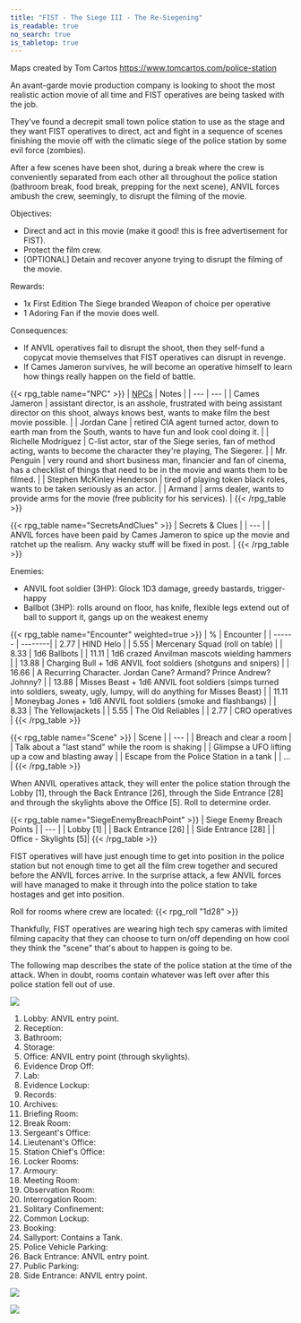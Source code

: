 ```yaml
---
title: "FIST - The Siege III - The Re-Siegening"
is_readable: true
no_search: true
is_tabletop: true
---
```


Maps created by Tom Cartos https://www.tomcartos.com/police-station

An avant-garde movie production company is looking to shoot the most realistic action movie of all time and FIST operatives are being tasked with the job.

<!--more-->

They've found a decrepit small town police station to use as the stage and they want FIST operatives to direct, act and fight in a sequence of scenes finishing the movie off with the climatic siege of the police station by some evil force (zombies).

After a few scenes have been shot, during a break where the crew is conveniently separated from each other all throughout the police station (bathroom break, food break, prepping for the next scene), ANVIL forces ambush the crew, seemingly, to disrupt the filming of the movie.


Objectives:
- Direct and act in this movie (make it good! this is free advertisement for FIST).
- Protect the film crew.
- [OPTIONAL] Detain and recover anyone trying to disrupt the filming of the movie.

Rewards:
- 1x First Edition The Siege branded Weapon of choice per operative
- 1 Adoring Fan if the movie does well.

Consequences:
- If ANVIL operatives fail to disrupt the shoot, then they self-fund a copycat movie themselves that FIST operatives can disrupt in revenge.
- If Cames Jameron survives, he will become an operative himself to learn how things really happen on the field of battle.

{{< rpg_table name="NPC" >}}
| [NPCs](/tabletop/fist/npcs) | Notes |
| --- | --- |
| Cames Jameron | assistant director, is an asshole, frustrated with being assistant director on this shoot, always knows best, wants to make film the best movie possible. |
| Jordan Cane | retired CIA agent turned actor, down to earth man from the South, wants to have fun and look cool doing it. |
| Richelle Modríguez | C-list actor, star of the Siege series, fan of method acting, wants to become the character they're playing, The Siegerer. |
| Mr. Penguin | very round and short business man, financier and fan of cinema, has a checklist of things that need to be in the movie and wants them to be filmed. |
| Stephen McKinley Henderson | tired of playing token black roles, wants to be taken seriously as an actor. |
| Armand | arms dealer, wants to provide arms for the movie (free publicity for his services). |
{{< /rpg_table >}}

{{< rpg_table name="SecretsAndClues" >}}
| Secrets & Clues |
| --- |
| ANVIL forces have been paid by Cames Jameron to spice up the movie and ratchet up the realism. Any wacky stuff will be fixed in post. |
{{< /rpg_table >}}

Enemies:
- ANVIL foot soldier (3HP): Glock 1D3 damage, greedy bastards, trigger-happy 
- Ballbot (3HP): rolls around on floor, has knife, flexible legs extend out of ball to support it, gangs up on the weakest enemy

{{< rpg_table name="Encounter" weighted=true >}}
| % | Encounter |
| ------ | --------|
| 2.77 | HIND Helo |
| 5.55 | Mercenary Squad (roll on table) |
| 8.33 | 1d6 Ballbots |
| 11.11 | 1d6 crazed Anvilman mascots wielding hammers  |
| 13.88 | Charging Bull + 1d6 ANVIL foot soldiers (shotguns and snipers) |
| 16.66 | A Recurring Character. Jordan Cane? Armand? Prince Andrew? Johnny? |
| 13.88 | Misses Beast + 1d6 ANVIL foot soldiers (simps turned into soldiers, sweaty, ugly, lumpy, will do anything for Misses Beast) |
| 11.11 | Moneybag Jones + 1d6 ANVIL foot soldiers (smoke and flashbangs) |
| 8.33 | The Yellowjackets |
| 5.55 | The Old Reliables  |
| 2.77 | CRO operatives |
{{< /rpg_table >}}

{{< rpg_table name="Scene" >}}
| Scene |
| ---   |
| Breach and clear a room |
| Talk about a "last stand" while the room is shaking |
| Glimpse a UFO lifting up a cow and blasting away |
| Escape from the Police Station in a tank |
| ... |
{{< /rpg_table >}}

When ANVIL operatives attack, they will enter the police station through the Lobby [1], through the Back Entrance [26], through the Side Entrance [28] and through the skylights above the Office [5]. Roll to determine order.

{{< rpg_table name="SiegeEnemyBreachPoint" >}}
| Siege Enemy Breach Points |
| ---   |
| Lobby [1] |
| Back Entrance [26] |
| Side Entrance [28] |
| Office - Skylights [5]|
{{< /rpg_table >}}

FIST operatives will have just enough time to get into position in the police station but not enough time to get all the film crew together and secured before the ANVIL forces arrive. In the surprise attack, a few ANVIL forces will have managed to make it through into the police station to take hostages and get into position.

Roll for rooms where crew are located: {{< rpg_roll "1d28" >}}

Thankfully, FIST operatives are wearing high tech spy cameras with limited filming capacity that they can choose to turn on/off depending on how cool they think the "scene" that's about to happen is going to be.

The following map describes the state of the police station at the time of the attack. When in doubt, rooms contain whatever was left over after this police station fell out of use.

![](/img/tabletop/fist/police_station_legend.jpg)

1. Lobby: ANVIL entry point.
2. Reception:
3. Bathroom:
4. Storage:
5. Office: ANVIL entry point (through skylights).
6. Evidence Drop Off:
7. Lab:
8. Evidence Lockup:
9. Records:
10. Archives:
11. Briefing Room:
12. Break Room:
13. Sergeant's Office:
14. Lieutenant's Office:
15. Station Chief's Office:
16. Locker Rooms:
17. Armoury:
18. Meeting Room:
19. Observation Room:
20. Interrogation Room:
21. Solitary Confinement:
22. Common Lockup:
23. Booking:
24. Sallyport: Contains a Tank.
25. Police Vehicle Parking:
26. Back Entrance: ANVIL entry point.
27. Public Parking:
28. Side Entrance: ANVIL entry point.

![](/img/tabletop/fist/police_station.jpg)


![](/img/tabletop/fist/police_station_roof.jpg)